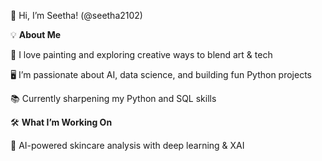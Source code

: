 👋 Hi, I’m Seetha! (@seetha2102)

💡 **About Me**

🎨 I love painting and exploring creative ways to blend art & tech

🖥️ I’m passionate about AI, data science, and building fun Python projects

📚 Currently sharpening my Python and SQL skills


🛠️ **What I’m Working On**

🤖 AI-powered skincare analysis with deep learning & XAI
